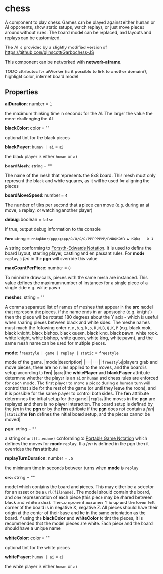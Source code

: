 # chess

A component to play chess.  Games can be played against either human or AI opponents, show static setups, watch replays, or just move pieces around without rules.  The board model can be replaced, and layouts and replays can be customized.

The AI is provided by a slightly modified version of https://github.com/glinscott/Garbochess-JS

This component can be networked with **network-aframe**.

TODO attributes for aiWorker (is it possible to link to another domain?), highlight color, internet board model

## Properties

**aiDuration**: number = `1`

the maximum thinking time in seconds for the AI.  The larger the value the more challenging the AI

**blackColor**: color = ""

optional tint for the black pieces

**blackPlayer**: `human | ai` = `ai`

the black player is either `human` or `ai`

**boardMesh**: string = ""

The name of the mesh that represents the 8x8 board. This mesh must only represent the black and white squares, as it will be used for aligning the pieces

**boardMoveSpeed**: number = `4`

The number of tiles per second that a piece can move (e.g. during an ai move, a replay, or watching another player)

**debug**: boolean = `false`

If true, output debug information to the console

**fen**: string = `rnbqkbnr/pppppppp/8/8/8/8/PPPPPPPP/RNBQKBNR w KQkq - 0 1`

A string conforming to [Forsyth-Edwards Notation](https://en.wikipedia.org/wiki/Forsyth%E2%80%93Edwards_Notation).  It is used to define the board layout, starting player, castling and en passant rules. 
For **mode** `replay` a *fen* in the **pgn** will override this value

**maxCountPerPiece**: number = `8`

To minimize draw calls, pieces with the same mesh are instanced.  This value defines the maximum number of instances for a single piece of a single side e.g. white pawn

**meshes**: string = ""

A comma separated list of names of meshes that appear in the **src** model that represent the pieces.  If the name ends in an apostophe (e.g. knight') then the piece will be rotated 180 degrees about the Y axis - which is useful when sharing
pieces between black and white sides.  The meshe names must much the following order `r,n,b,q,k,p,R,N,B,Q,K,P` (e.g. black rook, black knight, black bishop, black queen, black king, black pawn, white rook, white knight, white bishop, white queen, white king, white pawn), and the same mesh name can be used for multiple pieces.

**mode**: `freestyle | game | replay | static` = `freestyle`

mode of the game. 
|mode|description|
|---|---|
|`freestyle`|players grab and move pieces, there are no rules applied to the moves, and the board is setup according to **fen**|
|`game`|the **whitePlayer** and **blackPlayer** attribute determine whether the player is an `ai` or `human` and chess rules are enforced for each mode. The first player to move a piece during a human turn will control that side for the rest of the game (or until they leave the room), and it is possible for the same player to control both sides. The **fen** attribute determines the initial setup for the game|
|`replay`|the moves in the **pgn** are replayed and there is no player interaction.  The board setup is defined by the *fen* in the **pgn** or by the **fen** attribute if the **pgn** does not contain a *fen*|
|`static`|the **fen** defines the initial board setup, and the pieces cannot be moved|

**pgn**: string = ""

a string or `url(filename)` conforming to [Portable Game Notation](https://en.wikipedia.org/wiki/Portable_Game_Notation) which defines the moves for **mode** `replay`.  If a *fen* is defined in the pgn then it overrides the **fen** attribute

**replayTurnDuration**: number = `.5`

the minimum time in seconds between turns when **mode** is `replay`

**src**: string = ""

model which contains the board and pieces.  This may either be a selector for an asset or be a `url(filename)`.  The model should contain the board, and one representation of each piece (this piece may be shared between black and white sides).
The component assumes Y is up and the lower left corner of the board is in negative X, negative Z. All pieces should have their origin at the center of their base and be in the same orientation as the board. If using the **blackColor** and **whiteColor** to tint the pieces, it is recommended that the model pieces are white. Each piece and the board should have a unique name

**whiteColor**: color = ""

optional tint for the white pieces

**whitePlayer**: `human | ai` = `ai`

the white player is either `human` or `ai`
